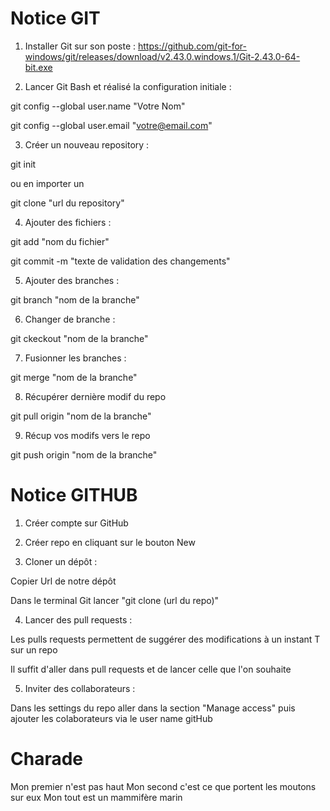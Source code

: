 # Notice GIT

1) Installer Git sur son poste : https://github.com/git-for-windows/git/releases/download/v2.43.0.windows.1/Git-2.43.0-64-bit.exe



2) Lancer Git Bash et réalisé la configuration initiale :

git config --global user.name "Votre Nom"

git config --global user.email "votre@email.com"



3) Créer un nouveau repository :

git init

ou en importer un

git clone "url du repository"



4) Ajouter des fichiers :

git add "nom du fichier"

git commit -m "texte de validation des changements"



5) Ajouter des branches :

git branch "nom de la branche"



6) Changer de branche :

git ckeckout "nom de la branche"



7) Fusionner les branches :

git merge "nom de la branche"



8) Récupérer dernière modif du repo

git pull origin "nom de la branche"



9) Récup vos modifs vers le repo

git push origin "nom de la branche"



# Notice GITHUB



1) Créer compte sur GitHub



2) Créer repo en cliquant sur le bouton New



3) Cloner un dépôt :

Copier Url de notre dépôt


Dans le terminal Git lancer "git clone (url du repo)"



4) Lancer des pull requests :

Les pulls requests permettent de suggérer des modifications à un instant T sur un repo

Il suffit d'aller dans pull requests et de lancer celle que l'on souhaite



5) Inviter des collaborateurs :

Dans les settings du repo aller dans la section "Manage access" puis ajouter les colaborateurs via le user name gitHub


















# Charade 


Mon premier n'est pas haut
Mon second c'est ce que portent les moutons sur eux
Mon tout est un mammifère marin

























